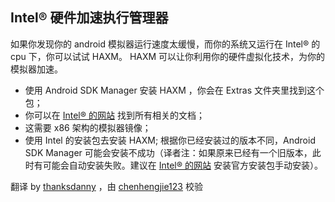 ## Intel® 硬件加速执行管理器

如果你发现你的 android 模拟器运行速度太缓慢，而你的系统又运行在 Intel® 的 cpu 下，你可以试试 HAXM。 HAXM 可以让你利用你的硬件虚拟化技术，为你的模拟器加速。

* 使用 Android SDK Manager 安装 HAXM ，你会在 Extras 文件夹里找到这个包；
* 你可以在 [Intel® 的网站][1] 找到所有相关的文档；
* 这需要 x86 架构的模拟器镜像；
* 使用 Intel 的安装包去安装 HAXM; 根据你已经安装过的版本不同，Android SDK Manager 可能会安装不成功（译者注：如果原来已经有一个旧版本，此时有可能会自动安装失败。建议在 [Intel® 的网站][1] 安装官方安装包手动安装）。

[1]: http://software.intel.com/en-us/articles/intel-hardware-accelerated-execution-manager/


翻译 by [thanksdanny](https://github.com/thanksdanny) ，由 [chenhengjie123](https://github.com/chenhengjie123) 校验
